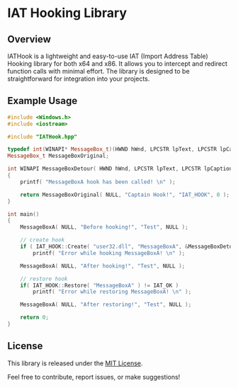 # IAT Hooking Library

## Overview

IATHook is a lightweight and easy-to-use IAT (Import Address Table) Hooking library for both x64 and x86. It allows you to intercept and redirect function calls with minimal effort. The library is designed to be straightforward for integration into your projects.

## Example Usage

```cpp
#include <Windows.h>
#include <iostream>

#include "IATHook.hpp"

typedef int(WINAPI* MessageBox_t)(HWND hWnd, LPCSTR lpText, LPCSTR lpCaption, UINT uType);
MessageBox_t MessageBoxOriginal;

int WINAPI MessageBoxDetour( HWND hWnd, LPCSTR lpText, LPCSTR lpCaption, UINT uType )
{
	printf( "MessageBoxA hook has been called! \n" );

	return MessageBoxOriginal( NULL, "Captain Hook!", "IAT_HOOK", 0 );
}

int main()
{
	MessageBoxA( NULL, "Before hooking!", "Test", NULL );

	// create hook
	if ( IAT_HOOK::Create( "user32.dll", "MessageBoxA", &MessageBoxDetour, (void**)&MessageBoxOriginal ) != IAT_OK )
		printf( "Error while hooking MessageBoxA! \n" );

	MessageBoxA( NULL, "After hooking!", "Test", NULL );

	// restore hook
	if( IAT_HOOK::Restore( "MessageBoxA" ) != IAT_OK )
		printf( "Error while restoring MessageBoxA! \n" );

	MessageBoxA( NULL, "After restoring!", "Test", NULL );

    return 0;
}
```

## License

This library is released under the [MIT License](LICENSE).

Feel free to contribute, report issues, or make suggestions!
